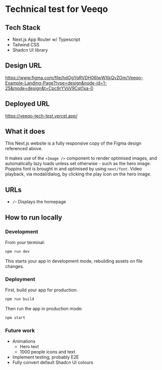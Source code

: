 # Technical test for Veeqo

## Tech Stack

- Next.js App Router w/ Typescript
- Tailwind CSS
- Shadcn UI library

## Design URL

https://www.figma.com/file/hdOgYqRVDH06IwWXkQvZOm/Veeqo-Example-Landing-Page?type=design&node-id=1-25&mode=design&t=Cpc9rYVsV9Cqt1xa-0

## Deployed URL

https://veeqo-tech-test.vercel.app/

## What it does

This Next.js website is a fully responsive copy of the Figma design referenced above.

It makes use of the `<Image />` component to render optimised images, and automatically lazy loads unless set otherwise - such as the hero image. Poppins font is brought in and optimised by using `next/font`. Video playback, via modal/dialog, by clicking the play icon on the hero image.

## URLs

- `/`- Displays the homepage

## How to run locally

### Development

From your terminal:

```sh
npm run dev
```

This starts your app in development mode, rebuilding assets on file changes.

### Deployment

First, build your app for production:

```sh
npm run build
```

Then run the app in production mode:

```sh
npm start
```

### Future work

- Animations
  - Hero text
  - 1000 people icons and text
- Implement testing, probably E2E
- Fully convert default Shadcn UI colours
